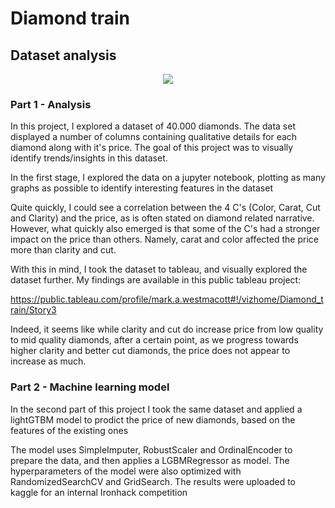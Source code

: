 # Diamond train
## Dataset analysis 

<p align="center">
  <img src="https://www.hudsonpoole.com/blog/wp-content/uploads/2018/01/The-4cs-Diamond-hudsonpoole.jpg">
</p>

### Part 1 - Analysis

In this project, I explored a dataset of 40.000 diamonds. The data set displayed a number of columns containing qualitative details for each diamond along with it's price. The goal of this project was to visually identify trends/insights in this dataset. 

In the first stage, I explored the data on a jupyter notebook, plotting as many graphs as possible to identify interesting features in the dataset

Quite quickly, I could see a correlation between the 4 C's (Color, Carat, Cut and Clarity) and the price, as is often stated on diamond related narrative. However, what quickly also emerged is that some of the C's had a stronger impact on the price than others. Namely, carat and color affected the price more than clarity and cut. 

With this in mind, I took the dataset to tableau, and visually explored the dataset further. My findings are available in this public tableau project:

https://public.tableau.com/profile/mark.a.westmacott#!/vizhome/Diamond_train/Story3

Indeed, it seems like while clarity and cut do increase price from low quality to mid quality diamonds, after a certain point, as we progress towards higher clarity and better cut diamonds, the price does not appear to increase as much. 


### Part 2 - Machine learning model

In the second part of this project I took the same dataset and applied a lightGTBM model to prodict the price of new diamonds, based on the features of the existing ones

The model uses SimpleImputer, RobustScaler and OrdinalEncoder to prepare the data, and then applies a LGBMRegressor as model. The hyperparameters of the model were also optimized with RandomizedSearchCV and GridSearch. The results were uploaded to kaggle for an internal Ironhack competition
